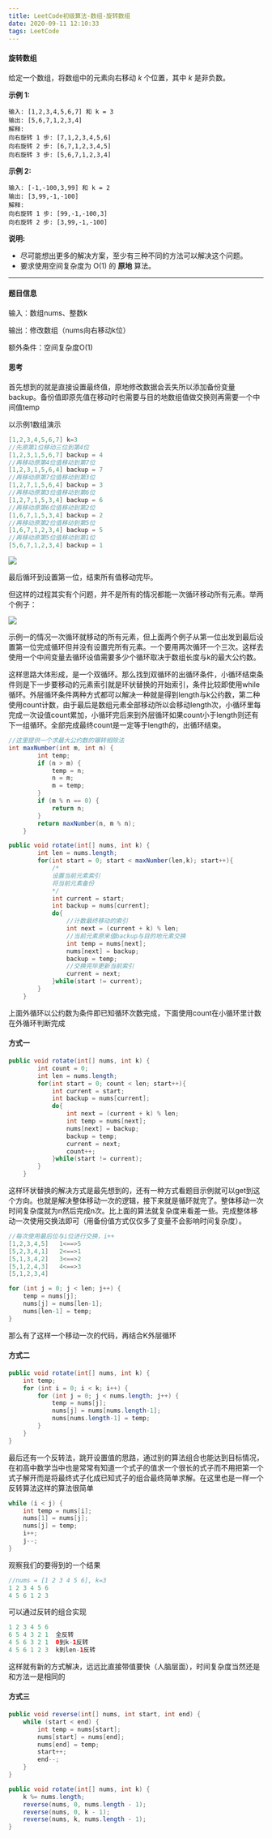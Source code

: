 ```yaml
---
title: LeetCode初级算法-数组-旋转数组
date: 2020-09-11 12:10:33
tags: LeetCode
---
```


#### 旋转数组

给定一个数组，将数组中的元素向右移动 *k* 个位置，其中 *k* 是非负数。<!--more-->

**示例 1:**

```
输入: [1,2,3,4,5,6,7] 和 k = 3
输出: [5,6,7,1,2,3,4]
解释:
向右旋转 1 步: [7,1,2,3,4,5,6]
向右旋转 2 步: [6,7,1,2,3,4,5]
向右旋转 3 步: [5,6,7,1,2,3,4]
```

**示例 2:**

```
输入: [-1,-100,3,99] 和 k = 2
输出: [3,99,-1,-100]
解释: 
向右旋转 1 步: [99,-1,-100,3]
向右旋转 2 步: [3,99,-1,-100]
```

**说明:**

- 尽可能想出更多的解决方案，至少有三种不同的方法可以解决这个问题。
- 要求使用空间复杂度为 O(1) 的 **原地** 算法。

---

#### 题目信息

输入：数组nums、整数k

输出：修改数组（nums向右移动k位）

额外条件：空间复杂度O(1)

#### 思考

首先想到的就是直接设置最终值，原地修改数据会丢失所以添加备份变量backup。备份值即原先值在移动时也需要与目的地数组值做交换则再需要一个中间值temp

以示例1数组演示

```java
[1,2,3,4,5,6,7] k=3
//先原第1位移动三位到第4位
[1,2,3,1,5,6,7] backup = 4
//再移动原第4位值移动到第7位
[1,2,3,1,5,6,4] backup = 7
//再移动原第7位值移动到第3位
[1,2,7,1,5,6,4] backup = 3
//再移动原第3位值移动到第6位
[1,2,7,1,5,3,4] backup = 6
//再移动原第6位值移动到第2位
[1,6,7,1,5,3,4] backup = 2
//再移动原第2位值移动到第5位
[1,6,7,1,2,3,4] backup = 5
//再移动原第5位值移动到第1位
[5,6,7,1,2,3,4] backup = 1
```

![](https://gitee.com/Jasper-zh/blogImage/raw/master/旋转数组/旋转数组1.png)

最后循环到设置第一位，结束所有值移动完毕。

但这样的过程其实有个问题，并不是所有的情况都能一次循环移动所有元素。举两个例子：

![](https://gitee.com/Jasper-zh/blogImage/raw/master/旋转数组/旋转数组2.png)

示例一的情况一次循环就移动的所有元素，但上面两个例子从第一位出发到最后设置第一位完成循环但并没有设置完所有元素。一个要用两次循环一个三次。这样去使用一个中间变量去循环设值需要多少个循环取决于数组长度与k的最大公约数。

这样思路大体形成，是一个双循环。那么找到双循环的出循环条件，小循环结束条件则是下一步要移动的元素索引就是环状替换的开始索引，条件比较即使用while循环。外层循环条件两种方式都可以解决一种就是得到length与k公约数，第二种使用count计数，由于最后是数组元素全部移动所以会移动length次，小循环里每完成一次设值count累加，小循环完后来到外层循环如果count小于length则还有下一组循环。全部完成最终count是一定等于length的，出循环结束。

```java
//这里提供一个求最大公约数的辗转相除法
int maxNumber(int m, int n) {
        int temp;
        if (n > m) {
            temp = n;
            n = m;
            m = temp;
        }
        if (m % n == 0) {
            return n;
        }
        return maxNumber(n, m % n);
    }
```

```java
public void rotate(int[] nums, int k) {
        int len = nums.length;
        for(int start = 0; start < maxNumber(len,k); start++){
            /*
            设置当前元素索引
     		将当前元素备份
            */
            int current = start;
            int backup = nums[current];
            do{
                //计数最终移动的索引
                int next = (current + k) % len;
                //当前元素原来值backup与目的地元素交换
                int temp = nums[next];
                nums[next] = backup;
                backup = temp;
                //交换完毕更新当前索引
                current = next;
            }while(start != current);
        }
    }
```

上面外循环以公约数为条件即已知循环次数完成，下面使用count在小循环里计数在外循环判断完成

#### 方式一

```java
public void rotate(int[] nums, int k) {
        int count = 0;
        int len = nums.length;
        for(int start = 0; count < len; start++){
            int current = start;
            int backup = nums[current];
            do{
                int next = (current + k) % len;
                int temp = nums[next];
                nums[next] = backup;
                backup = temp;
                current = next;
                count++;
            }while(start != current);
        }
    }
```

这样环状替换的解决方式是最先想到的，还有一种方式看题目示例就可以get到这个方向。也就是解决整体移动一次的逻辑，接下来就是循环就完了。整体移动一次时间复杂度就为n然后完成n次。比上面的算法就复杂度来看差一些。完成整体移动一次使用交换法即可（用备份值方式仅仅多了变量不会影响时间复杂度）。

```java
//每次使用最后位与i位进行交换，i++
[1,2,3,4,5]   1<==>5
[5,2,3,4,1]   2<==>1
[5,1,3,4,2]   3<==>2
[5,1,2,4,3]   4<==>3
[5,1,2,3,4]   
```

```java
for (int j = 0; j < len; j++) {
    temp = nums[j];
    nums[j] = nums[len-1];
    nums[len-1] = temp;
}
```

那么有了这样一个移动一次的代码，再结合K外层循环

#### 方式二

```java
public void rotate(int[] nums, int k) {
    int temp;
    for (int i = 0; i < k; i++) {
        for (int j = 0; j < nums.length; j++) {
            temp = nums[j];
            nums[j] = nums[nums.length-1];
            nums[nums.length-1] = temp;
        }
    }
}
```

最后还有一个反转法，跳开设置值的思路，通过别的算法组合也能达到目标情况，在初高中数学当中也是常常有知道一个式子的值求一个很长的式子而不用把第一个式子解开而是将最终式子化成已知式子的组合最终简单求解。在这里也是一样一个反转算法这样的算法很简单

```java
while (i < j) {
    int temp = nums[i];
    nums[1] = nums[j];
    nums[j] = temp;
    i++;
    j--;
}

```

观察我们的要得到的一个结果

```java
//nums = [1 2 3 4 5 6], k=3
1 2 3 4 5 6
4 5 6 1 2 3
```

可以通过反转的组合实现

```java
1 2 3 4 5 6
6 5 4 3 2 1  全反转
4 5 6 3 2 1  0到k-1反转
4 5 6 1 2 3  k到len-1反转
```

这样就有新的方式解决，远远比直接带值要快（人脑层面），时间复杂度当然还是和方法一是相同的

#### 方式三

```java
public void reverse(int[] nums, int start, int end) {
    while (start < end) {
        int temp = nums[start];
        nums[start] = nums[end];
        nums[end] = temp;
        start++;
        end--;
    }
}

public void rotate(int[] nums, int k) {
    k %= nums.length;
    reverse(nums, 0, nums.length - 1);
    reverse(nums, 0, k - 1);
    reverse(nums, k, nums.length - 1);
}
    
```










